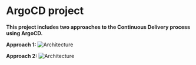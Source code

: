 # ArgoCD project


**This project includes two approaches to the Continuous Delivery process using ArgoCD.**

**Approach 1:**
![Architecture](11.png)


**Approach 2:**
![Architecture](22.png)

